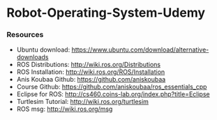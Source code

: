 # Robot-Operating-System-Udemy

### Resources
- Ubuntu download: https://www.ubuntu.com/download/alternative-downloads
- ROS Distributions: http://wiki.ros.org/Distributions
- ROS Installation: http://wiki.ros.org/ROS/Installation
- Anis Koubaa Github: https://github.com/aniskoubaa
- Course Github: https://github.com/aniskoubaa/ros_essentials_cpp
- Eclipse for ROS: http://cs460.coins-lab.org/index.php?title=Eclipse
- Turtlesim Tutorial: http://wiki.ros.org/turtlesim
- ROS msg: http://wiki.ros.org/msg
